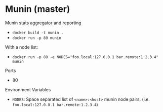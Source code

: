 # Munin (master)

Munin stats aggregator and reporting

* `docker build -t munin .`
* `docker run -p 80 munin`

With a node list:
* `docker run -p 80 -e NODES="foo.local:127.0.0.1 bar.remote:1.2.3.4" munin`

Ports

* 80

Environment Variables

* `NODES`: Space separated list of `<name>:<host>` munin node pairs. (i.e. `foo.local:127.0.0.1 bar.remote:1.2.3.4`)
